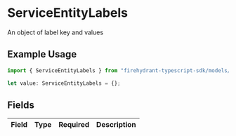 # ServiceEntityLabels

An object of label key and values

## Example Usage

```typescript
import { ServiceEntityLabels } from "firehydrant-typescript-sdk/models/components";

let value: ServiceEntityLabels = {};
```

## Fields

| Field       | Type        | Required    | Description |
| ----------- | ----------- | ----------- | ----------- |